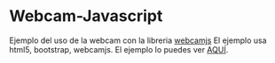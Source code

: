 Webcam-Javascript
=================

Ejemplo del uso de la webcam con la libreria <a href="https://github.com/jhuckaby/webcamjs">webcamjs</a>
El ejemplo usa html5, bootstrap, webcamjs.
El ejemplo lo puedes ver <a href="http://demos.netosolis.com/webcam">AQUÍ</a>.
